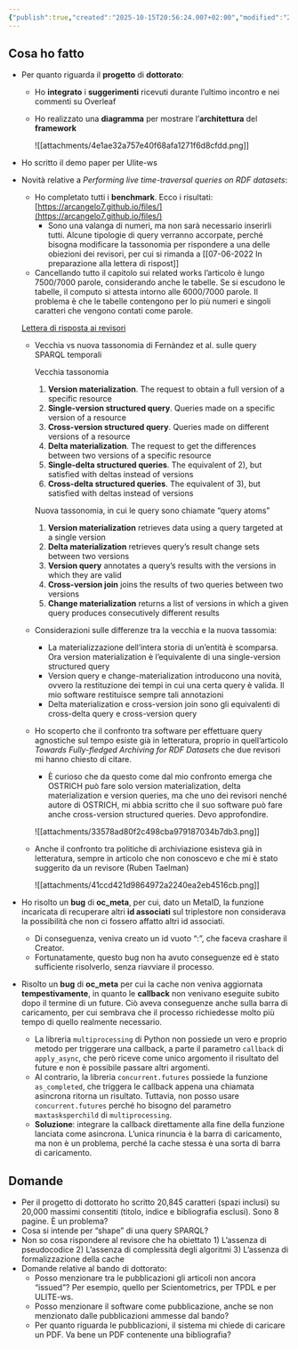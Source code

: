 ```yaml
---
{"publish":true,"created":"2025-10-15T20:56:24.007+02:00","modified":"2025-10-15T20:56:24.009+02:00","cssclasses":""}
---
```



## Cosa ho fatto

- Per quanto riguarda il **progetto** di **dottorato**:
    - Ho **integrato** i **suggerimenti** ricevuti durante l’ultimo incontro e nei commenti su Overleaf
    - Ho realizzato una **diagramma** per mostrare l’**architettura** del **framework**
        
        ![[attachments/4e1ae32a757e40f68afa1271f6d8cfdd.png]]
        

- Ho scritto il demo paper per Ulite-ws
- Novità relative a *Performing live time-traversal queries on RDF datasets*:
    - Ho completato tutti i **benchmark**. Ecco i risultati: [https://arcangelo7.github.io/files/](https://arcangelo7.github.io/files/)
        - Sono una valanga di numeri, ma non sarà necessario inserirli tutti. Alcune tipologie di query verranno accorpate, perché bisogna modificare la tassonomia per rispondere a una delle obiezioni dei revisori, per cui si rimanda a [[07-06-2022 In preparazione alla lettera di rispost]]
    - Cancellando tutto il capitolo sui related works l’articolo è lungo 7500/7000 parole, considerando anche le tabelle. Se si escudono le tabelle, il computo si attesta intorno alle 6000/7000 parole. Il problema è che le tabelle contengono per lo più numeri e singoli caratteri che vengono contati come parole.
    
    [Lettera di risposta ai revisori](Lettera%20di%20risposta%20ai%20revisori%205fb3cbc0a37b4c1dab)
    
    - Vecchia vs nuova tassonomia di Fernàndez et al. sulle query SPARQL temporali
        
        Vecchia tassonomia
        
        1. **Version materialization**. The request to obtain a full version of a specific resource
        2. **Single-version structured query**. Queries made on a specific version of a resource
        3. **Cross-version structured query**. Queries made on different versions of a resource
        4. **Delta materialization**. The request to get the differences between two versions of a specific resource
        5. **Single-delta structured queries**. The equivalent of 2), but satisfied with deltas instead of versions
        6. **Cross-delta structured queries**. The equivalent of
        3), but satisfied with deltas instead of versions
        
        Nuova tassonomia, in cui le query sono chiamate “query atoms”
        
        1. **Version materialization** retrieves data using a query targeted at a single version
        2. **Delta materialization** retrieves query’s result change sets between two versions
        3. **Version query** annotates a query’s results with the versions in which they are valid
        4. **Cross­-version join** joins the results of two queries between two versions
        5. **Change materialization** returns a list of versions in which a given query produces consecutively different results
    - Considerazioni sulle differenze tra la vecchia e la nuova tassomia:
        - La materializzazione dell’intera storia di un’entità è scomparsa. Ora version materialization è l’equivalente di una single-version structured query
        - Version query e change-materialization introducono una novità, ovvero la restituzione dei tempi in cui una certa query è valida. Il mio software restituisce sempre tali annotazioni
        - Delta materialization e cross-version join sono gli equivalenti di cross-delta query e cross-version query
    - Ho scoperto che il confronto tra software per effettuare query agnostiche sul tempo esiste già in letteratura, proprio in quell’articolo *Towards Fully-fledged Archiving for RDF Datasets* che due revisori mi hanno chiesto di citare.
        - È curioso che da questo come dal mio confronto emerga che OSTRICH può fare solo version materialization, delta materialization e version queries, ma che uno dei revisori nenché autore di OSTRICH, mi abbia scritto che il suo software può fare anche cross-version structured queries. Devo approfondire.
        
        ![[attachments/33578ad80f2c498cba979187034b7db3.png]]
        
    - Anche il confronto tra politiche di archiviazione esisteva già in letteratura, sempre in articolo che non conoscevo e che mi è stato suggerito da un revisore (Ruben Taelman)
        
        ![[attachments/41ccd421d9864972a2240ea2eb4516cb.png]]
        
- Ho risolto un **bug** di **oc_meta**, per cui, dato un MetaID, la funzione incaricata di recuperare altri **id associati** sul triplestore non considerava la possibilità che non ci fossero affatto altri id associati.
    - Di conseguenza, veniva creato un id vuoto “:”, che faceva crashare il Creator.
    - Fortunatamente, questo bug non ha avuto conseguenze ed è stato sufficiente risolverlo, senza riavviare il processo.
- Risolto un **bug** di **oc_meta** per cui la cache non veniva aggiornata **tempestivamente**, in quanto le **callback** non venivano eseguite subito dopo il termine di un future. Ciò aveva conseguenze anche sulla barra di caricamento, per cui sembrava che il processo richiedesse molto più tempo di quello realmente necessario.
    - La libreria `multiprocessing` di Python non possiede un vero e proprio metodo per triggerare una callback, a parte il parametro `callback` di `apply_async`, che però riceve come unico argomento il risultato del future e non è possibile passare altri argomenti.
    - Al contrario, la libreria `concurrent.futures` possiede la funzione `as_completed`, che triggera le callback appena una chiamata asincrona ritorna un risultato. Tuttavia, non posso usare `concurrent.futures` perché ho bisogno del parametro `maxtasksperchild` di `multiprocessing`.
    - **Soluzione**: integrare la callback direttamente alla fine della funzione lanciata come asincrona. L’unica rinuncia è la barra di caricamento, ma non è un problema, perché la cache stessa è una sorta di barra di caricamento.

## Domande

- Per il progetto di dottorato ho scritto 20,845 caratteri (spazi inclusi) su 20,000 massimi consentiti (titolo, indice e bibliografia esclusi). Sono 8 pagine. È un problema?
- Cosa si intende per “shape” di una query SPARQL?
- Non so cosa rispondere al revisore che ha obiettato 1) L’assenza di pseudocodice 2) L’assenza di complessità degli algoritmi 3) L’assenza di formalizzazione della cache
- Domande relative al bando di dottorato:
    - Posso menzionare tra le pubblicazioni gli articoli non ancora “issued”? Per esempio, quello per Scientometrics, per TPDL e per ULITE-ws.
    - Posso menzionare il software come pubblicazione, anche se non menzionato dalle pubblicazioni ammesse dal bando?
    - Per quanto riguarda le pubblicazioni, il sistema mi chiede di caricare un PDF. Va bene un PDF contenente una bibliografia?